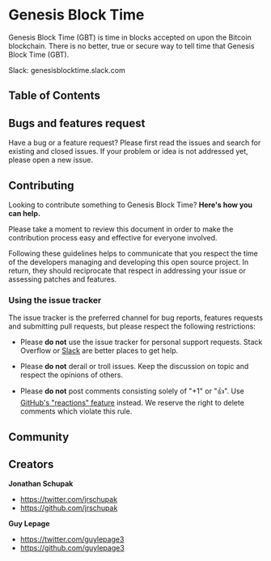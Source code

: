 # Genesis Block Time

Genesis Block Time (GBT) is time in blocks accepted on upon the Bitcoin blockchain. There is no better, true or secure way to tell time that Genesis Block Time (GBT).

Slack: genesisblocktime.slack.com

## Table of Contents

## Bugs and features request
Have a bug or a feature request? Please first read the issues and search for existing and closed issues. If your problem or idea is not addressed yet, please open a new issue.

## Contributing
Looking to contribute something to Genesis Block Time? **Here's how you can help.**

Please take a moment to review this document in order to make the contribution
process easy and effective for everyone involved.

Following these guidelines helps to communicate that you respect the time of
the developers managing and developing this open source project. In return,
they should reciprocate that respect in addressing your issue or assessing
patches and features.


### Using the issue tracker

The issue tracker is the preferred channel for bug reports, features requests
and submitting pull requests, but please respect the following restrictions:

* Please **do not** use the issue tracker for personal support requests. Stack
  Overflow or [Slack](https://genesisblocktime.slack.com/) are better places to get help.

* Please **do not** derail or troll issues. Keep the discussion on topic and
  respect the opinions of others.

* Please **do not** post comments consisting solely of "+1" or ":thumbsup:".
  Use [GitHub's "reactions" feature](https://github.com/blog/2119-add-reactions-to-pull-requests-issues-and-comments)
  instead. We reserve the right to delete comments which violate this rule.

## Community

## Creators
**Jonathan Schupak**

 - <https://twitter.com/jrschupak>
 - <https://github.com/jrschupak>

**Guy Lepage**

 - <https://twitter.com/guylepage3>
 - <https://github.com/guylepage3>

